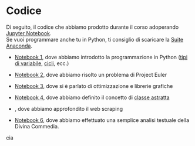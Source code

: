 
# Codice

Di seguito, il codice che abbiamo prodotto durante il corso adoperando [Jupyter Notebook](https://jupyter.org/). <br>
Se vuoi programmare anche tu in Python, ti consiglio di scaricare la [Suite Anaconda](https://www.anaconda.com/products/distribution).


- [Notebook 1](https://nbviewer.org/github/profdg92/aibprova1/blob/master/jupyter_code/1_wingardium_leviosa.ipynb), dove abbiamo introdotto la programmazione in Python ([tipi di variabile](https://www.youtube.com/watch?v=8zlTWxga6F8&t=560s), [cicli](https://www.youtube.com/watch?v=8zlTWxga6F8&t=2478s), ecc.)

- [Notebook 2](https://nbviewer.org/github/profdg92/aibprova1/blob/master/jupyter_code/2_dont_worry_be_lazy.ipynb), dove abbiamo risolto un problema di Project Euler

- [Notebook 3](https://nbviewer.org/github/profdg92/aibprova1/blob/master/jupyter_code/3_achille_e_la_tartaruga.ipynb), dove si è parlato di ottimizzazione e librerie grafiche

- [Notebook 4](https://nbviewer.org/github/profdg92/aibprova1/blob/master/jupyter_code/4_la_classe_non_e_acqua.ipynb), dove abbiamo definito il concetto di [classe astratta](https://www.programmareinpython.it/video-corso-python-programmazione-a-oggetti/01-classi-e-istanze/)

- , dove abbiamo approfondito il web scraping

- [Notebook 6](https://nbviewer.org/github/profdg92/aibprova1/blob/master/jupyter_code/6_analisi_testuale.ipynb), dove abbiamo effettuato una semplice analisi testuale della Divina Commedia.

cia
